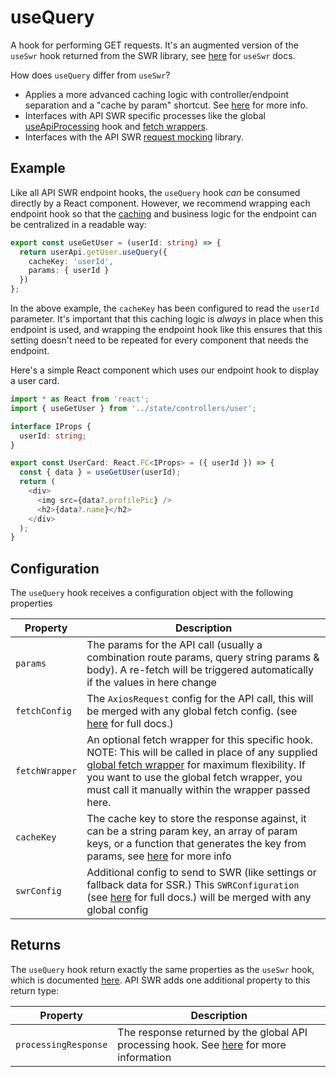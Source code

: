 # useQuery

A hook for performing GET requests. It's an augmented version of the `useSwr` hook returned from the SWR library, see [here](https://swr.vercel.app/docs/api) for `useSwr` docs.

How does `useQuery` differ from `useSwr`?

- Applies a more advanced caching logic with controller/endpoint separation and a "cache by param" shortcut. See [here](caching.md) for more info.
- Interfaces with API SWR specific processes like the global [useApiProcessing](api-processing.md) hook and [fetch wrappers](global-fetch-wrapper.md).
- Interfaces with the API SWR [request mocking](mocking.md) library.

## Example

Like all API SWR endpoint hooks, the `useQuery` hook _can_ be consumed directly by a React component. However, we recommend wrapping each endpoint hook so that the [caching](caching.md) and business logic for the endpoint can be centralized in a readable way:

```TypeScript
export const useGetUser = (userId: string) => {
  return userApi.getUser.useQuery({
    cacheKey: 'userId',
    params: { userId }
  })
};
```

In the above example, the `cacheKey` has been configured to read the `userId` parameter. It's important that this caching logic is _always_ in place when this endpoint is used, and wrapping the endpoint hook like this ensures that this setting doesn't need to be repeated for every component that needs the endpoint.

Here's a simple React component which uses our endpoint hook to display a user card.

```TypeScript
import * as React from 'react';
import { useGetUser } from '../state/controllers/user';

interface IProps {
  userId: string;
}

export const UserCard: React.FC<IProps> = ({ userId }) => {
  const { data } = useGetUser(userId);
  return (
    <div>
      <img src={data?.profilePic} />
      <h2>{data?.name}</h2>
    </div>
  );
}
```

## Configuration

The `useQuery` hook receives a configuration object with the following properties

| Property       | Description                                                                                                                                                                                                                                                                          |
| -------------- | ------------------------------------------------------------------------------------------------------------------------------------------------------------------------------------------------------------------------------------------------------------------------------------ |
| `params`       | The params for the API call (usually a combination route params, query string params & body). A re-fetch will be triggered automatically if the values in here change                                                                                                                |
| `fetchConfig`  | The `AxiosRequest` config for the API call, this will be merged with any global fetch config. (see [here](https://axios-http.com/docs/req_config) for full docs.)                                                                                                                    |
| `fetchWrapper` | An optional fetch wrapper for this specific hook. NOTE: This will be called in place of any supplied [global fetch wrapper](global-fetch-wrapper.md) for maximum flexibility. If you want to use the global fetch wrapper, you must call it manually within the wrapper passed here. |
| `cacheKey`     | The cache key to store the response against, it can be a string param key, an array of param keys, or a function that generates the key from params, see [here](caching.md) for more info                                                                                            |
| `swrConfig`    | Additional config to send to SWR (like settings or fallback data for SSR.) This `SWRConfiguration` (see [here](https://swr.vercel.app/docs/api#options) for full docs.) will be merged with any global config                                                                        |

## Returns

The `useQuery` hook return exactly the same properties as the `useSwr` hook, which is documented [here](https://swr.vercel.app/docs/api#return-values). API SWR adds one additional property to this return type:

| Property             | Description                                                                                                 |
| -------------------- | ----------------------------------------------------------------------------------------------------------- |
| `processingResponse` | The response returned by the global API processing hook. See [here](api-processing.md) for more information |
